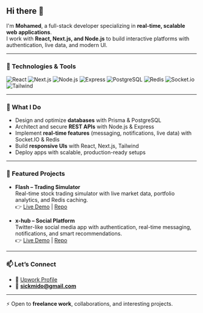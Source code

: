 ## Hi there 👋

I'm **Mohamed**, a full-stack developer specializing in **real-time, scalable web applications**.  
I work with **React, Next.js, and Node.js** to build interactive platforms with authentication, live data, and modern UI.  

---

### 🔧 Technologies & Tools

![React](https://img.shields.io/badge/-React-61DAFB?style=flat-square&logo=react&logoColor=black)
![Next.js](https://img.shields.io/badge/-Next.js-000000?style=flat-square&logo=next.js)
![Node.js](https://img.shields.io/badge/-Node.js-339933?style=flat-square&logo=node.js&logoColor=white)
![Express](https://img.shields.io/badge/-Express-000000?style=flat-square&logo=express)
![PostgreSQL](https://img.shields.io/badge/-PostgreSQL-336791?style=flat-square&logo=postgresql&logoColor=white)
![Redis](https://img.shields.io/badge/-Redis-DC382D?style=flat-square&logo=redis&logoColor=white)
![Socket.io](https://img.shields.io/badge/-Socket.io-010101?style=flat-square&logo=socket.io)
![Tailwind](https://img.shields.io/badge/-Tailwind-38B2AC?style=flat-square&logo=tailwind-css&logoColor=white)

---

### 🚀 What I Do

- Design and optimize **databases** with Prisma & PostgreSQL  
- Architect and secure **REST APIs** with Node.js & Express  
- Implement **real-time features** (messaging, notifications, live data) with Socket.IO & Redis  
- Build **responsive UIs** with React, Next.js, Tailwind  
- Deploy apps with scalable, production-ready setups  

---

### 📌 Featured Projects

- **Flash – Trading Simulator**  
  Real-time stock trading simulator with live market data, portfolio analytics, and Redis caching.  
  👉 [Live Demo](https://flash-sim.vercel.app) | [Repo](https://github.com/flash-trading-simulator/flash)  

- **x-hub – Social Platform**  
  Twitter-like social media app with authentication, real-time messaging, notifications, and smart recommendations.  
  👉 [Live Demo](https://xhubco.vercel.app) | [Repo](https://github.com/x-hub-social/x-hub)  

---

### 📫 Let’s Connect

- 💼 [Upwork Profile](https://www.upwork.com/freelancers/~01713258696736604a)  
- 📧 **sickmido@gmail.com**  

---

⚡ Open to **freelance work**, collaborations, and interesting projects.
